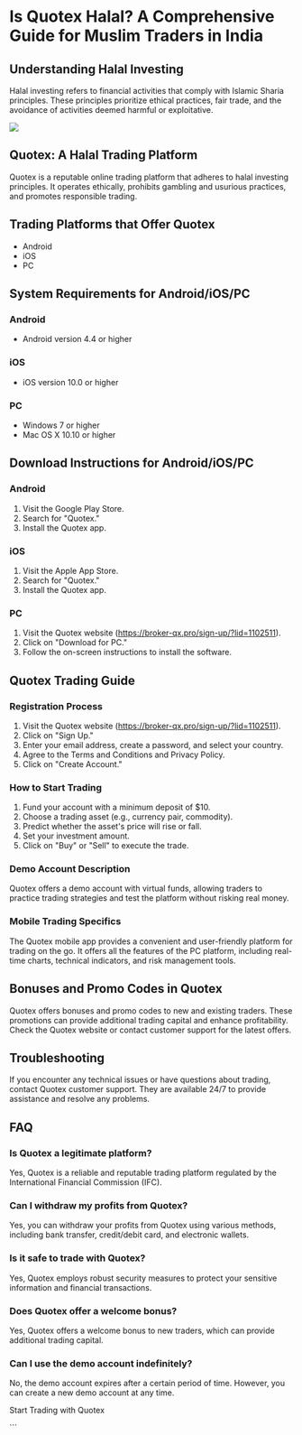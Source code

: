 # Is Quotex Halal? A Comprehensive Guide for Muslim Traders in India

## Understanding Halal Investing

Halal investing refers to financial activities that comply with Islamic
Sharia principles. These principles prioritize ethical practices, fair
trade, and the avoidance of activities deemed harmful or exploitative.

[![](https://static.quotex.io/files/4_en/300_250.jpg)](https://traff.sbs/brokerqxlid)

## Quotex: A Halal Trading Platform

Quotex is a reputable online trading platform that adheres to halal
investing principles. It operates ethically, prohibits gambling and
usurious practices, and promotes responsible trading.

## Trading Platforms that Offer Quotex

-   Android
-   iOS
-   PC

## System Requirements for Android/iOS/PC

### Android

-   Android version 4.4 or higher

### iOS

-   iOS version 10.0 or higher

### PC

-   Windows 7 or higher
-   Mac OS X 10.10 or higher

## Download Instructions for Android/iOS/PC

### Android

1.  Visit the Google Play Store.
2.  Search for "Quotex."
3.  Install the Quotex app.

### iOS

1.  Visit the Apple App Store.
2.  Search for "Quotex."
3.  Install the Quotex app.

### PC

1.  Visit the Quotex website
    (https://broker-qx.pro/sign-up/?lid=1102511).
2.  Click on "Download for PC."
3.  Follow the on-screen instructions to install the software.

## Quotex Trading Guide

### Registration Process

1.  Visit the Quotex website
    (https://broker-qx.pro/sign-up/?lid=1102511).
2.  Click on "Sign Up."
3.  Enter your email address, create a password, and select your
    country.
4.  Agree to the Terms and Conditions and Privacy Policy.
5.  Click on "Create Account."

### How to Start Trading

1.  Fund your account with a minimum deposit of \$10.
2.  Choose a trading asset (e.g., currency pair, commodity).
3.  Predict whether the asset\'s price will rise or fall.
4.  Set your investment amount.
5.  Click on "Buy" or "Sell" to execute the trade.

### Demo Account Description

Quotex offers a demo account with virtual funds, allowing traders to
practice trading strategies and test the platform without risking real
money.

### Mobile Trading Specifics

The Quotex mobile app provides a convenient and user-friendly platform
for trading on the go. It offers all the features of the PC platform,
including real-time charts, technical indicators, and risk management
tools.

## Bonuses and Promo Codes in Quotex

Quotex offers bonuses and promo codes to new and existing traders. These
promotions can provide additional trading capital and enhance
profitability. Check the Quotex website or contact customer support for
the latest offers.

## Troubleshooting

If you encounter any technical issues or have questions about trading,
contact Quotex customer support. They are available 24/7 to provide
assistance and resolve any problems.

## FAQ

### Is Quotex a legitimate platform?

Yes, Quotex is a reliable and reputable trading platform regulated by
the International Financial Commission (IFC).

### Can I withdraw my profits from Quotex?

Yes, you can withdraw your profits from Quotex using various methods,
including bank transfer, credit/debit card, and electronic wallets.

### Is it safe to trade with Quotex?

Yes, Quotex employs robust security measures to protect your sensitive
information and financial transactions.

### Does Quotex offer a welcome bonus?

Yes, Quotex offers a welcome bonus to new traders, which can provide
additional trading capital.

### Can I use the demo account indefinitely?

No, the demo account expires after a certain period of time. However,
you can create a new demo account at any time.

Start Trading with Quotex

\`\`\`

